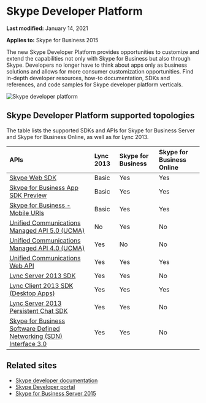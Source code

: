 # Skype Developer Platform

**Last modified:** January 14, 2021

**Applies to:** Skype for Business 2015

The new Skype Developer Platform provides opportunities to customize and extend the capabilities not only with Skype for Business but also through Skype. Developers no longer have to think about apps only as business solutions and allows for more consumer customization opportunities. Find in-depth developer resources, how-to documentation, SDKs and references, and code samples for Skype developer platform verticals.

![Skype developer platform](images/SkypeDevPlatform.png)

## Skype Developer Platform supported topologies

The table lists the supported SDKs and APIs for Skype for Business Server and Skype for Business Online, as well as for Lync 2013.

|**APIs**|**Lync 2013**|**Skype for Business**|**Skype for Business Online**|
|:-----|:-----|:-----|:-----|
|[Skype Web SDK](WebSDK/docs/SkypeWebSDK.md)|Basic|Yes|Yes|
|[Skype for Business App SDK Preview](AppSDK/SkypeAppSDK.md)|Basic|Yes|Yes|
|[Skype for Business - Mobile URIs](Skype-For-Business-Uris/SfBMobileURI.md)|Basic|Yes|Yes|
|[Unified Communications Managed API 5.0 (UCMA)](https://docs.microsoft.com/skype-sdk/ucma/unified-communications-managed-api-ucma-5-0-sdk-documentation)|No|Yes|No|
|[Unified Communications Managed API 4.0 (UCMA)](https://docs.microsoft.com/skype-sdk/ucma/unified-communications-managed-api-ucma-5-0-sdk-documentation)|Yes|No|No|
|[Unified Communications Web API](ucwa/UnifiedCommunicationsWebAPI2_0.md)|Yes|Yes|Yes|
|[Lync Server 2013 SDK](https://msdn.microsoft.com/en-us/library/office/dn454964.aspx)|Yes|Yes|No|
|[Lync Client 2013 SDK (Desktop Apps)](https://docs.microsoft.com/lync/desktop/lync-2013-sdk-documentation)|Yes|Yes|Yes|
|[Lync Server 2013 Persistent Chat SDK](https://docs.microsoft.com/lync/persistent-chat-sdk/lync-server-2013-persistent-chat-sdk-documentation)|Yes|Yes|No|
|[Skype for Business Software Defined Networking (SDN) Interface 3.0](SDN/articles/skype-for-business-sdn-interface.md)|Yes|Yes|No|

## Related sites 

- [Skype developer documentation](https://docs.microsoft.com/skype-sdk/skypedeveloperplatform)
- [Skype Developer portal](https://developer.microsoft.com/skype)
- [Skype for Business Server 2015](https://docs.microsoft.com/SkypeForBusiness/skype-for-business-server-2015)
